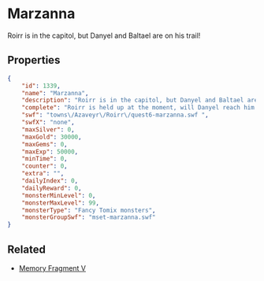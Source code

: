 # Marzanna

Roirr is in the capitol, but Danyel and Baltael are on his trail!

## Properties

```json
{
    "id": 1339,
    "name": "Marzanna",
    "description": "Roirr is in the capitol, but Danyel and Baltael are on his trail!",
    "complete": "Roirr is held up at the moment, will Danyel reach him in time?",
    "swf": "towns\/Azaveyr\/Roirr\/quest6-marzanna.swf ",
    "swfX": "none",
    "maxSilver": 0,
    "maxGold": 30000,
    "maxGems": 0,
    "maxExp": 50000,
    "minTime": 0,
    "counter": 0,
    "extra": "",
    "dailyIndex": 0,
    "dailyReward": 0,
    "monsterMinLevel": 0,
    "monsterMaxLevel": 99,
    "monsterType": "Fancy Tomix monsters",
    "monsterGroupSwf": "mset-marzanna.swf"
}
```

## Related

- [Memory Fragment V](../items/15424-memory-fragment-v.md)


